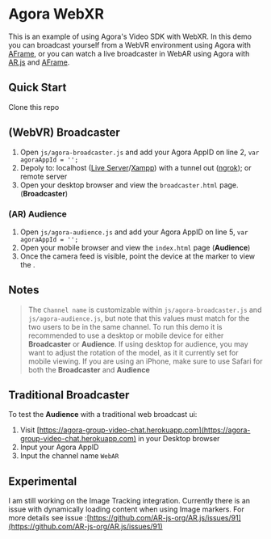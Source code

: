 # Agora WebXR
This is an example of using Agora's Video SDK with WebXR. In this demo you can broadcast yourself from a WebVR environment using Agora with [AFrame](https://github.com/aframevr/aframe), or you can watch a live broadcaster in WebAR using Agora with [AR.js](https://github.com/AR-js-org/AR.js) and [AFrame](https://github.com/aframevr/aframe).

## Quick Start ##
Clone this repo

## (WebVR) Broadcaster ##
1. Open `js/agora-broadcaster.js` and add your Agora AppID on line 2, `var agoraAppId = '';`
2. Depoly to: localhost ([Live Server](https://marketplace.visualstudio.com/items?itemName=ritwickdey.LiveServer)/[Xampp](https://www.apachefriends.org/index.html)) with a tunnel out ([ngrok](https://ngrok.com)); or remote server
3. Open your desktop browser and view the `broadcaster.html` page. (**Broadcaster**)

### (AR) Audience ###
1. Open `js/agora-audience.js` and add your Agora AppID on line 5, `var agoraAppId = '';`
2. Open your mobile browser and view the `index.html` page (**Audience**)
3. Once the camera feed is visible, point the device at the marker to view the .


## Notes ##
> The `Channel name` is customizable within `js/agora-broadcaster.js` and `js/agora-audience.js`, but note that this values must match for the two users to be in the same channel.
To run this demo it is recommended to use a desktop or mobile device for either **Broadcaster** or **Audience**. If using desktop for audience, you may want to adjust the rotation of the model, as it it currently set for mobile viewing.
> If you are using an iPhone, make sure to use Safari for both the **Broadcaster** and **Audience**

## Traditional Broadcaster ##
To test the **Audience** with a traditional web broadcast ui:
1. Visit [https://agora-group-video-chat.herokuapp.com](https://agora-group-video-chat.herokuapp.com) in your Desktop browser
2. Input your Agora AppID
3. Input the channel name `WebAR`

## Experimental ##
I am still working on the Image Tracking integration. Currently there is an issue with dynamically loading content when using Image markers. For more details see issue :[https://github.com/AR-js-org/AR.js/issues/91](https://github.com/AR-js-org/AR.js/issues/91)
